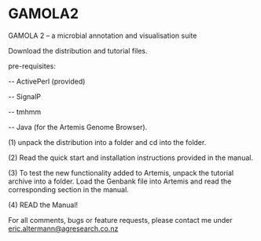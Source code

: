 # GAMOLA2
GAMOLA 2 – a microbial annotation and visualisation suite

Download the distribution and tutorial files.

pre-requisites:

-- ActivePerl (provided)

-- SignalP

-- tmhmm

-- Java (for the Artemis Genome Browser).


(1) unpack the distribution into a folder and cd into the folder.

(2) Read the quick start and installation instructions provided in the manual.

(3) To test the new functionality added to Artemis, unpack the tutorial archive into a folder. Load the Genbank file into Artemis and read the corresponding section in the manual.

(4) READ the Manual!


For all comments, bugs or feature requests, please contact me under eric.altermann@agresearch.co.nz
 
